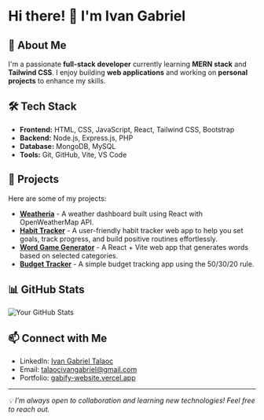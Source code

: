 # Hi there! 👋 I'm Ivan Gabriel

## 🚀 About Me
I'm a passionate **full-stack developer** currently learning **MERN stack** and  **Tailwind CSS**. I enjoy building **web applications** and working on **personal projects** to enhance my skills. 

## 🛠️ Tech Stack
- **Frontend:** HTML, CSS, JavaScript, React, Tailwind CSS, Bootstrap
- **Backend:** Node.js, Express.js, PHP
- **Database:** MongoDB, MySQL
- **Tools:** Git, GitHub, Vite, VS Code

## 📌 Projects
Here are some of my projects:
- **[Weatheria](https://weatheria-v02.vercel.app/)** - A weather dashboard built using React with OpenWeatherMap API.
- **[Habit Tracker](https://habit-tracker-lime-chi.vercel.app/)** - A user-friendly habit tracker web app to help you set goals, track progress, and build positive routines effortlessly.
- **[Word Game Generator](https://github.com/yourusername/word-game-generator)** - A React + Vite web app that generates words based on selected categories.
- **[Budget Tracker](https://github.com/yourusername/budget-tracker)** - A simple budget tracking app using the 50/30/20 rule.

## 📊 GitHub Stats
![Your GitHub Stats](https://github-readme-stats.vercel.app/api?username=gabify&show_icons=true&theme=radical)

## 📫 Connect with Me
- LinkedIn: [Ivan Gabriel Talaoc](https://www.linkedin.com/in/ivan-gabriel-talaoc-8329b3243)
- Email: talaocivangabriel@gmail.com
- Portfolio: [gabify-website.vercel.app](https://gabify-website.vercel.app/)

---
_💡 I’m always open to collaboration and learning new technologies! Feel free to reach out._
